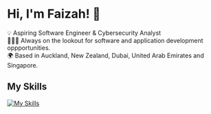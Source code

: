 # Hi, I'm Faizah! 👋 <br>

💡 Aspiring Software Engineer & Cybersecurity Analyst <br>
👩🏻‍💻 Always on the lookout for software and application development oppportunities. <br>
🌍 Based in Auckland, New Zealand, Dubai, United Arab Emirates and Singapore.

## My Skills
[![My Skills](https://skillicons.dev/icons?i=html,react,css,js,py,django,java,cs,cpp,kotlin,swift,maven,spring,php,mysql,sqlite,nodejs,flutter,wordpress,vscode,visualstudio,unity,blender,ps,ai,pr,discord,github,git)](https://skillicons.dev)






